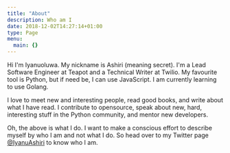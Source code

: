```yaml
---
title: "About"
description: Who am I
date: 2018-12-02T14:27:14+01:00
type: Page
menu:
  main: {}
---
```


Hi I'm Iyanuoluwa. My nickname is Ashiri (meaning secret). I'm a Lead Software Engineer at
Teapot and a Technical Writer at Twilio. My favourite tool is Python, but if need be, I can use
JavaScript. I am currently learning to use Golang.

I love to meet new and interesting people, read good books, and write about what I have read. 
I contribute to opensource, speak about new, hard, interesting stuff in the Python community, 
and mentor new developers.

Oh, the above is what I do. I want to make a conscious effort to describe myself by who I am and not what 
I do. So head over to my Twitter page [@IyanuAshiri](https://www.twitter.com/iyanuashiri) to know who I am.